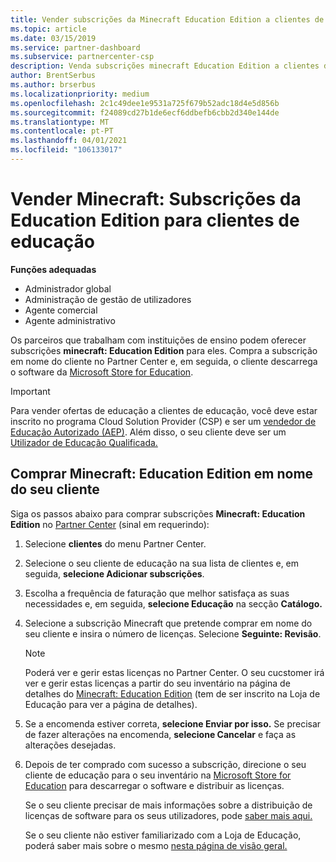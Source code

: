 ```yaml
---
title: Vender subscrições da Minecraft Education Edition a clientes de educação
ms.topic: article
ms.date: 03/15/2019
ms.service: partner-dashboard
ms.subservice: partnercenter-csp
description: Venda subscrições minecraft Education Edition a clientes de educação qualificada que podem depois descarregá-las da Microsoft Education Store.
author: BrentSerbus
ms.author: brserbus
ms.localizationpriority: medium
ms.openlocfilehash: 2c1c49dee1e9531a725f679b52adc18d4e5d856b
ms.sourcegitcommit: f24089cd27b1de6ecf6ddbefb6cbb2d340e144de
ms.translationtype: MT
ms.contentlocale: pt-PT
ms.lasthandoff: 04/01/2021
ms.locfileid: "106133017"
---
```

# <a name="sell-minecraft-education-edition-subscriptions-to-education-customers"></a>Vender Minecraft: Subscrições da Education Edition para clientes de educação

**Funções adequadas**

- Administrador global
- Administração de gestão de utilizadores
- Agente comercial
- Agente administrativo

Os parceiros que trabalham com instituições de ensino podem oferecer subscrições **minecraft: Education Edition** para eles. Compra a subscrição em nome do cliente no Partner Center e, em seguida, o cliente descarrega o software da [Microsoft Store for Education](https://educationstore.microsoft.com). 

>[!IMPORTANT]
>Para vender ofertas de educação a clientes de educação, você deve estar inscrito no programa Cloud Solution Provider (CSP) e ser um [vendedor de Educação Autorizado (AEP)](https://www.mepn.com). Além disso, o seu cliente deve ser um [Utilizador de Educação Qualificada.](https://www.microsoftvolumelicensing.com/DocumentSearch.aspx?Mode=3&DocumentTypeId=7)  

 
## <a name="buy-minecraft-education-edition-on-behalf-of-your-customer"></a>Comprar **Minecraft: Education Edition** em nome do seu cliente

Siga os passos abaixo para comprar subscrições **Minecraft: Education Edition** no [Partner Center](https://partnercenter.microsoft.com/pcv/dashboard/overview
) (sinal em requerindo):

  1.  Selecione **clientes** do menu Partner Center.
  
  2.  Selecione o seu cliente de educação na sua lista de clientes e, em seguida, **selecione Adicionar subscrições**.
  
  3.  Escolha a frequência de faturação que melhor satisfaça as suas necessidades e, em seguida, **selecione Educação** na secção **Catálogo.**

  4.  Selecione a subscrição Minecraft que pretende comprar em nome do seu cliente e insira o número de licenças. Selecione **Seguinte: Revisão**.

      >[!NOTE]
      >Poderá ver e gerir estas licenças no Partner Center. O seu cucstomer irá ver e gerir estas licenças a partir do seu inventário na página de detalhes do [Minecraft: Education Edition](https://educationstore.microsoft.com/store/details/minecraft-education-edition/9nblggh4r2r6) (tem de ser inscrito na Loja de Educação para ver a página de detalhes). 

  5.  Se a encomenda estiver correta, **selecione Enviar por isso.** Se precisar de fazer alterações na encomenda, **selecione Cancelar** e faça as alterações desejadas.   

  6.  Depois de ter comprado com sucesso a subscrição, direcione o seu cliente de educação para o seu inventário na [Microsoft Store for Education](https://educationstore.microsoft.com) para descarregar o software e distribuir as licenças.

      Se o seu cliente precisar de mais informações sobre a distribuição de licenças de software para os seus utilizadores, pode [saber mais aqui.](/education/windows/school-get-minecraft#distribute-minecraft)  
  
      Se o seu cliente não estiver familiarizado com a Loja de Educação, poderá saber mais sobre o mesmo [nesta página de visão geral.](/microsoft-store/windows-store-for-business-overview)  

